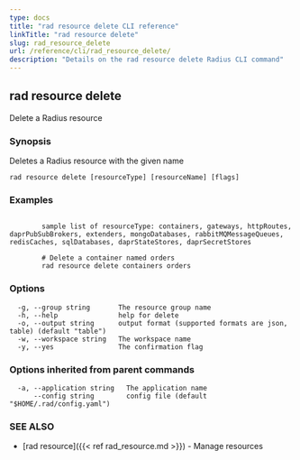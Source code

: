 ```yaml
---
type: docs
title: "rad resource delete CLI reference"
linkTitle: "rad resource delete"
slug: rad_resource_delete
url: /reference/cli/rad_resource_delete/
description: "Details on the rad resource delete Radius CLI command"
---
```

## rad resource delete

Delete a Radius resource

### Synopsis

Deletes a Radius resource with the given name

```
rad resource delete [resourceType] [resourceName] [flags]
```

### Examples

```

		sample list of resourceType: containers, gateways, httpRoutes, daprPubSubBrokers, extenders, mongoDatabases, rabbitMQMessageQueues, redisCaches, sqlDatabases, daprStateStores, daprSecretStores
		
		# Delete a container named orders
		rad resource delete containers orders
```

### Options

```
  -g, --group string       The resource group name
  -h, --help               help for delete
  -o, --output string      output format (supported formats are json, table) (default "table")
  -w, --workspace string   The workspace name
  -y, --yes                The confirmation flag
```

### Options inherited from parent commands

```
  -a, --application string   The application name
      --config string        config file (default "$HOME/.rad/config.yaml")
```

### SEE ALSO

* [rad resource]({{< ref rad_resource.md >}})	 - Manage resources

